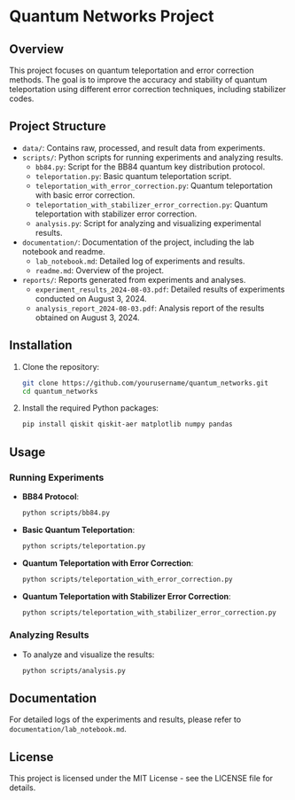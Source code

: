 # Quantum Networks Project

## Overview

This project focuses on quantum teleportation and error correction methods. The goal is to improve the accuracy and stability of quantum teleportation using different error correction techniques, including stabilizer codes.

## Project Structure

- `data/`: Contains raw, processed, and result data from experiments.
- `scripts/`: Python scripts for running experiments and analyzing results.
    - `bb84.py`: Script for the BB84 quantum key distribution protocol.
    - `teleportation.py`: Basic quantum teleportation script.
    - `teleportation_with_error_correction.py`: Quantum teleportation with basic error correction.
    - `teleportation_with_stabilizer_error_correction.py`: Quantum teleportation with stabilizer error correction.
    - `analysis.py`: Script for analyzing and visualizing experimental results.
- `documentation/`: Documentation of the project, including the lab notebook and readme.
    - `lab_notebook.md`: Detailed log of experiments and results.
    - `readme.md`: Overview of the project.
- `reports/`: Reports generated from experiments and analyses.
    - `experiment_results_2024-08-03.pdf`: Detailed results of experiments conducted on August 3, 2024.
    - `analysis_report_2024-08-03.pdf`: Analysis report of the results obtained on August 3, 2024.

## Installation

1. Clone the repository:
    ```bash
    git clone https://github.com/yourusername/quantum_networks.git
    cd quantum_networks
    ```

2. Install the required Python packages:
    ```bash
    pip install qiskit qiskit-aer matplotlib numpy pandas
    ```

## Usage

### Running Experiments

- **BB84 Protocol**:
    ```bash
    python scripts/bb84.py
    ```

- **Basic Quantum Teleportation**:
    ```bash
    python scripts/teleportation.py
    ```

- **Quantum Teleportation with Error Correction**:
    ```bash
    python scripts/teleportation_with_error_correction.py
    ```

- **Quantum Teleportation with Stabilizer Error Correction**:
    ```bash
    python scripts/teleportation_with_stabilizer_error_correction.py
    ```

### Analyzing Results

- To analyze and visualize the results:
    ```bash
    python scripts/analysis.py
    ```

## Documentation

For detailed logs of the experiments and results, please refer to `documentation/lab_notebook.md`.

## License

This project is licensed under the MIT License - see the LICENSE file for details.
